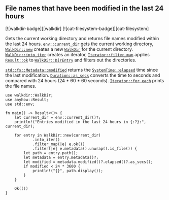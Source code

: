 ## File names that have been modified in the last 24 hours

[![walkdir-badge]][walkdir] [![cat-filesystem-badge]][cat-filesystem]

Gets the current working directory and returns file names modified within the last 24 hours.
[`env::current_dir`] gets the current working directory, [`WalkDir::new`] creates a new [`WalkDir`] for the current directory.
[`WalkDir::into_iter`] creates an iterator, [`Iterator::filter_map`] applies [`Result::ok`] to [`WalkDir::DirEntry`] and filters out the directories.

[`std::fs::Metadata::modified`] returns the [`SystemTime::elapsed`] time since the last modification.
[`Duration::as_secs`] converts the time to seconds and compared with 24 hours (24 * 60 * 60 seconds).
[`Iterator::for_each`] prints the file names.

```rust,edition2021
use walkdir::WalkDir;
use anyhow::Result;
use std::env;

fn main() -> Result<()> {
    let current_dir = env::current_dir()?;
    println!("Entries modified in the last 24 hours in {:?}:", current_dir);

    for entry in WalkDir::new(current_dir)
            .into_iter()
            .filter_map(|e| e.ok())
            .filter(|e| e.metadata().unwrap().is_file()) {
        let path = entry.path();
        let metadata = entry.metadata()?;
        let modified = metadata.modified()?.elapsed()?.as_secs();
        if modified < 24 * 3600 {
            println!("{}", path.display());
        }
    }

    Ok(())
}
```

[`Duration::as_secs`]: https://doc.rust-lang.org/std/time/struct.Duration.html#method.as_secs
[`env::current_dir`]: https://doc.rust-lang.org/std/env/fn.current_dir.html
[`Iterator::filter_map`]: https://doc.rust-lang.org/std/iter/trait.Iterator.html#method.filter_map
[`Iterator::for_each`]: https://doc.rust-lang.org/std/iter/trait.Iterator.html#method.for_each
[`Result::ok`]: https://doc.rust-lang.org/std/result/enum.Result.html#method.ok
[`std::fs::Metadata::modified`]: https://doc.rust-lang.org/std/fs/struct.Metadata.html#method.modified
[`SystemTime::elapsed`]: https://doc.rust-lang.org/std/time/struct.SystemTime.html#method.elapsed
[`WalkDir`]: https://docs.rs/walkdir/*/walkdir/struct.WalkDir.html
[`WalkDir::DirEntry`]: https://docs.rs/walkdir/*/walkdir/struct.DirEntry.html
[`WalkDir::into_iter`]: https://docs.rs/walkdir/*/walkdir/struct.WalkDir.html#method.into_iter
[`WalkDir::new`]: https://docs.rs/walkdir/*/walkdir/struct.WalkDir.html#method.new
